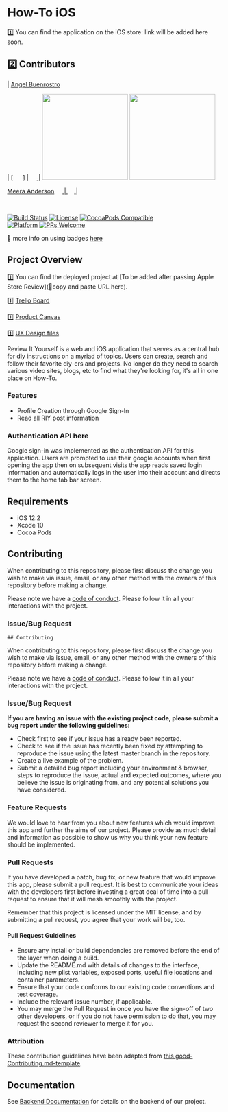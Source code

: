 

# How-To iOS 

1️⃣ You can find the application on the iOS store: link will be added here soon.

## 2️⃣ Contributors

| [Angel Buenrostro](https://github.com/angelbuenrostro) 

| [ <img src="https://github.com/favicon.ico" width="15"> ]
| [ <img src="https://static.licdn.com/sc/h/al2o9zrvru7aqj8e1x2rzsrca" width="15"> ](https://www.linkedin.com/in/angel-buenrostro-258820127) 
| [<img src="https://avatars3.githubusercontent.com/u/4079981?s=460&v=4" width = "200" />](https://github.com/angelbuenrostro)    [<img src="https://avatars1.githubusercontent.com/u/38503526?s=460&v=4" width = "200" />](https://github.com/meera-andersen)

[Meera Anderson](https://github.com/meera-andersen)
[<img src="https://github.com/favicon.ico" width="15"> ](https://github.com/meera-andersen) 
|[ <img src="https://static.licdn.com/sc/h/al2o9zrvru7aqj8e1x2rzsrca" width="15"> ](https://www.linkedin.com/in/meera-andersen-6a57a0178) |

<br> 




[![Build Status][travis-image]][travis-url]
[![License][license-image]][license-url]
[![CocoaPods Compatible](https://img.shields.io/cocoapods/v/EZSwiftExtensions.svg)](https://img.shields.io/cocoapods/v/LFAlertController.svg)  
[![Platform](https://img.shields.io/cocoapods/p/LFAlertController.svg?style=flat)](http://cocoapods.org/pods/LFAlertController)
[![PRs Welcome](https://img.shields.io/badge/PRs-welcome-brightgreen.svg?style=flat-square)](http://makeapullrequest.com)

🚫 more info on using badges [here](https://github.com/badges/shields)

## Project Overview

1️⃣ You can find the deployed project at [To be added after passing Apple Store Review](🚫copy and paste URL here).

1️⃣ [Trello Board](https://trello.com/b/vZ0hvT9Q/labs-13-how-to)

1️⃣ [Product Canvas](https://docs.google.com/document/d/175olB_zZ7dd4bmDLb2WfAMQfk81Ej3lKhnXlmTIpP5A/edit#)

1️⃣ [UX Design files](https://projects.invisionapp.com/share/P4S6N4XWEC7#/screens/365137488) 

Review It Yourself is a web and iOS application that serves as a central hub for diy instructions on a myriad of topics. Users can create, search and follow their favorite diy-ers and projects. No longer do they need to search various video sites, blogs, etc to find what they're looking for, it's all in one place on How-To.


### Features

-    Profile Creation through Google Sign-In
-    Read all RIY post information

### Authentication API here

Google sign-in was implemented as the authentication API for this application. Users are prompted to use their google accounts when first opening the app then on subsequent visits the app reads saved login information and automatically logs in the user into their account and directs them to the home tab bar screen.


## Requirements


-   iOS 12.2
-   Xcode 10
-   Cocoa Pods

## Contributing

When contributing to this repository, please first discuss the change you wish to make via issue, email, or any other method with the owners of this repository before making a change.

Please note we have a [code of conduct](./CODE_OF_CONDUCT.md). Please follow it in all your interactions with the project.

### Issue/Bug Request

    ## Contributing

When contributing to this repository, please first discuss the change you wish to make via issue, email, or any other method with the owners of this repository before making a change.

Please note we have a [code of conduct](./code_of_conduct.md). Please follow it in all your interactions with the project.

### Issue/Bug Request

 **If you are having an issue with the existing project code, please submit a bug report under the following guidelines:**
 - Check first to see if your issue has already been reported.
 - Check to see if the issue has recently been fixed by attempting to reproduce the issue using the latest master branch in the repository.
 - Create a live example of the problem.
 - Submit a detailed bug report including your environment & browser, steps to reproduce the issue, actual and expected outcomes,  where you believe the issue is originating from, and any potential solutions you have considered.

### Feature Requests

We would love to hear from you about new features which would improve this app and further the aims of our project. Please provide as much detail and information as possible to show us why you think your new feature should be implemented.

### Pull Requests

If you have developed a patch, bug fix, or new feature that would improve this app, please submit a pull request. It is best to communicate your ideas with the developers first before investing a great deal of time into a pull request to ensure that it will mesh smoothly with the project.

Remember that this project is licensed under the MIT license, and by submitting a pull request, you agree that your work will be, too.

#### Pull Request Guidelines

- Ensure any install or build dependencies are removed before the end of the layer when doing a build.
- Update the README.md with details of changes to the interface, including new plist variables, exposed ports, useful file locations and container parameters.
- Ensure that your code conforms to our existing code conventions and test coverage.
- Include the relevant issue number, if applicable.
- You may merge the Pull Request in once you have the sign-off of two other developers, or if you do not have permission to do that, you may request the second reviewer to merge it for you.

### Attribution

These contribution guidelines have been adapted from [this good-Contributing.md-template](https://gist.github.com/PurpleBooth/b24679402957c63ec426).


## Documentation

See [Backend Documentation](https://github.com/labs13-how-to/backend) for details on the backend of our project.


[swift-image]: https://img.shields.io/badge/swift-3.0-orange.svg
[swift-url]: https://swift.org/
[license-image]: https://img.shields.io/badge/License-MIT-blue.svg
[license-url]: LICENSE
[travis-image]: https://img.shields.io/travis/dbader/node-datadog-metrics/master.svg?style=flat-square
[travis-url]: https://travis-ci.org/dbader/node-datadog-metrics
[codebeat-image]: https://codebeat.co/badges/c19b47ea-2f9d-45df-8458-b2d952fe9dad
[codebeat-url]: https://codebeat.co/projects/github-com-vsouza-awesomeios-com
